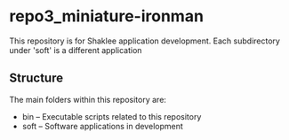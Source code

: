 # repo3_miniature-ironman

This repository is for Shaklee application development.  Each subdirectory under 'soft' is a different application

## Structure

The main folders within this repository are:

   * bin – Executable scripts related to this repository
   * soft – Software applications in development
